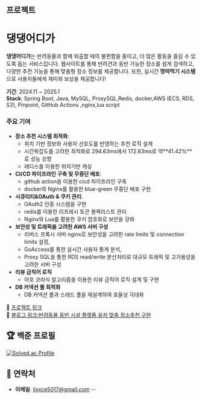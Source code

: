 ##  프로젝트
#  댕댕어디가 

**댕댕어디가**는 반려동물과 함께 외출할 때의 불편함을 줄이고, 더 많은 활동을 즐길 수 있도록 돕는 서비스입니다. 웹사이트를 통해 반려견과 동반 가능한 장소를 쉽게 검색하고, 다양한 추천 기능을 통해 맞춤형 장소 정보를 제공합니다. 또한, 실시간 **땅따먹기 시스템**으로 사용자들에게 재미와 보상을 제공합니다!

**기간**: 2024.11 ~ 2025.1  
**Stack**: Spring Boot, Java, MySQL, ProxySQL,Redis, docker,AWS (ECS, RDS, S3), Pinpoint, GitHub Actions ,nginx,lua script

### 주요 기여

- **장소 추천 시스템 최적화**:
    - 위치 기반 정보와 사용자 선호도를 반영하는 추천 로직 설계
    - 시간복잡도를 고려한 최적화로 294.63ms에서 172.63ms로 약**41.42%**로 성능 상향
    - 레디스를 이용한 위치기반 캐싱 
- **CI/CD 파이프라인 구축 및 무중단 배포**:
  - github action을 이용한 cicd 파이프라인 구축
  - docker와 Nginx를 활용한 blue-green 무중단 배포 구현
- **시큐리티&OAuth & 쿠키 관리**:
  - OAuth2 인증 시스템을 구현
  - redis를 이용한 리프레시 토큰 블랙리스트 관리
  - Nginx와 Lua를 활용한 쿠키 암호화로 보안을 강화
- **보안성 및 트래픽을 고려한 AWS 서버 구성**
  - 리버스 프록시 서버 nginx로 보안성을 고려한 rate limits 및 connection limits 설정,
  - GoAccess를 통한 실시간 사용자 통계 분석,
  - Proxy SQL을 통한 RDS read/write 분산처리로 대규모 트래픽 및 고가용성을 고려한 서버 구성
- **리뷰 금칙어 로직**
  - 아호 코라식 알고리즘을 이용한 리뷰 금칙어 로직 설계 및 구현
- **DB 커넥션 풀 최적화**  
    - DB 커넥션 풀과 스레드 풀을 재설계하여 효율성 극대화  

🔗 [프로젝트 링크](https://github.com/WHERE-ARE-YOU-GOING-DAENG-DAENG/WHERE_ARE_YOU_GOING_DAENG_DAENG_-)  
🔗 [블로그 링크:반려동물 동반 시설 플랫폼 유저 맞춤 장소추천 구현](https://velog.io/@lixxce/%EB%8C%95%EB%8C%95%EC%96%B4%EB%94%94%EA%B0%80-%EB%B0%98%EB%A0%A4%EB%8F%99%EB%AC%BC-%EB%8F%99%EB%B0%98-%EC%8B%9C%EC%84%A4-%ED%94%8C%EB%9E%AB%ED%8F%BC-%EC%9C%A0%EC%A0%80-%EB%A7%9E%EC%B6%A4-%EC%9E%A5%EC%86%8C%EC%B6%94%EC%B2%9C-%EA%B5%AC%ED%98%84)



## 🏆 백준 프로필
[![Solved.ac Profile](http://mazassumnida.wtf/api/v2/generate_badge?boj=sh5017)](https://solved.ac/sh5017/)


## 💬 연락처
- **이메일**: [lixxce5017@gmail.com](lixxce5017@gmail.com)
--
